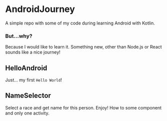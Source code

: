 # AndroidJourney
A simple repo with some of my code during learning Android with Kotlin.

### But...why?
Because I would like to learn it. Something new, other than Node.js or React sounds like a nice journey!

## HelloAndroid
Just... my first `Hello World`!

## NameSelector
Select a race and get name for this person. Enjoy!
How to some component and only one activity.
